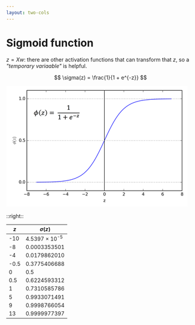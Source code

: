 ```yaml
---
layout: two-cols
---
```


# Sigmoid function

<div></div>

$z = Xw$: there are other activation functions that can transform that $z$, 
so a _"temporary variaable"_ is helpful.

$$
\sigma(z) = \frac{1}{1 + e^{-z}}
$$

<img alt="sigmoid" src="/images/sigmoid.png" />

::right::

| $z$   | $\sigma(z)$              |
|-------|--------------------------|
| -10   | 4.5397 × 10<sup>-5</sup> |
| -8    | 0.0003353501             |
| -4    | 0.0179862010             |
| -0.5  | 0.3775406688             |
| 0     | 0.5                      |
| 0.5   | 0.6224593312             |
| 1     | 0.7310585786             |
| 5     | 0.9933071491             |
| 9     | 0.9998766054             |
| 13    | 0.9999977397             |
